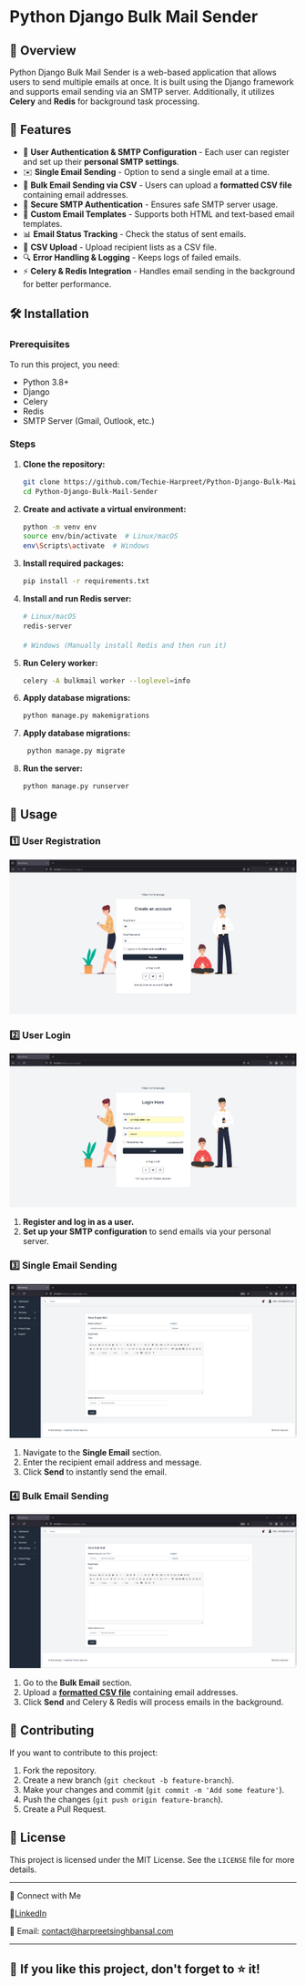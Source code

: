 # Python Django Bulk Mail Sender

## 📌 Overview
Python Django Bulk Mail Sender is a web-based application that allows users to send multiple emails at once. It is built using the Django framework and supports email sending via an SMTP server. Additionally, it utilizes **Celery** and **Redis** for background task processing.

## 🚀 Features
- 📧 **User Authentication & SMTP Configuration** - Each user can register and set up their **personal SMTP settings**.
- ✉️ **Single Email Sending** - Option to send a single email at a time.
- 📑 **Bulk Email Sending via CSV** - Users can upload a **formatted CSV file** containing email addresses.
- 🔑 **Secure SMTP Authentication** - Ensures safe SMTP server usage.
- 📄 **Custom Email Templates** - Supports both HTML and text-based email templates.
- 📊 **Email Status Tracking** - Check the status of sent emails.
- 📂 **CSV Upload** - Upload recipient lists as a CSV file.
- 🔍 **Error Handling & Logging** - Keeps logs of failed emails.
- ⚡ **Celery & Redis Integration** - Handles email sending in the background for better performance.

## 🛠 Installation

### Prerequisites
To run this project, you need:
- Python 3.8+
- Django
- Celery
- Redis
- SMTP Server (Gmail, Outlook, etc.)

### Steps
1. **Clone the repository:**
   ```sh
   git clone https://github.com/Techie-Harpreet/Python-Django-Bulk-Mail-Sender.git
   cd Python-Django-Bulk-Mail-Sender
   ```
2. **Create and activate a virtual environment:**
   ```sh
   python -m venv env
   source env/bin/activate  # Linux/macOS
   env\Scripts\activate  # Windows
   ```
3. **Install required packages:**
   ```sh
   pip install -r requirements.txt
   ```
4. **Install and run Redis server:**
   ```sh
   # Linux/macOS
   redis-server

   # Windows (Manually install Redis and then run it)
   ```
5. **Run Celery worker:**
   ```sh
   celery -A bulkmail worker --loglevel=info
   ```
6. **Apply database migrations:**
   ```sh
   python manage.py makemigrations
   ```
8. **Apply database migrations:**
   ```sh
    python manage.py migrate
   ```
8. **Run the server:**
   ```sh
   python manage.py runserver
   ```

## 🎯 Usage
### 1️⃣ User Registration
![Login & Register](https://raw.githubusercontent.com/Techie-Harpreet/Python-Django-Bulk-Mail-Sender/refs/heads/main/images/register%20page.png )

### 2️⃣ User Login
![Login & Register](https://raw.githubusercontent.com/Techie-Harpreet/Python-Django-Bulk-Mail-Sender/refs/heads/main/images/login%20page.png)

1. **Register and log in as a user.**
2. **Set up your SMTP configuration** to send emails via your personal server.

### 3️⃣ Single Email Sending
![Single Email Dashboard](https://raw.githubusercontent.com/Techie-Harpreet/Python-Django-Bulk-Mail-Sender/refs/heads/main/images/single%20mail%20send%20page.png)

1. Navigate to the **Single Email** section.
2. Enter the recipient email address and message.
3. Click **Send** to instantly send the email.

### 4️⃣ Bulk Email Sending
![Bulk Email Dashboard](https://raw.githubusercontent.com/Techie-Harpreet/Python-Django-Bulk-Mail-Sender/refs/heads/main/images/bulk%20mail%20send%20page.png)

1. Go to the **Bulk Email** section.
2. Upload a [**formatted CSV file**](https://github.com/Techie-Harpreet/Python-Django-Bulk-Mail-Sender/blob/main/data.csv) containing email addresses.
3. Click **Send** and Celery & Redis will process emails in the background.



## 🤝 Contributing
If you want to contribute to this project:
1. Fork the repository.
2. Create a new branch (`git checkout -b feature-branch`).
3. Make your changes and commit (`git commit -m 'Add some feature'`).
4. Push the changes (`git push origin feature-branch`).
5. Create a Pull Request.

## 📜 License
This project is licensed under the MIT License. See the `LICENSE` file for more details.

---
📢 Connect with Me

🔗[LinkedIn](https://www.linkedin.com/in/harpreetsinghbansal/)

📧 Email: contact@harpreetsinghbansal.com

---
🙌 **If you like this project, don't forget to ⭐ it!**
---


